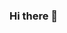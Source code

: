 ### Hi there 👋

<!--
**AdamGRI/AdamGRI** is a ✨ _special_ ✨ repository because its `README.md` (this file) appears on your GitHub profile.

Here are some ideas to get you started:

- 🔭 I’m currently working on a project
- 🌱 I’m currently learning readme
- 👯 I’m looking to collaborate on an app
- 🤔 I’m looking for help with getting better at python. 
- 💬 Ask me about how to fix a car
- 📫 How to reach me: adam.jgrinde@gmail.com
- 😄 Pronouns: Man
- ⚡ Fun fact: The moon is far away
-->
